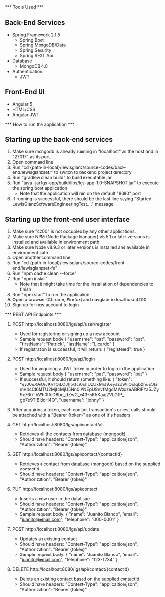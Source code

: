 *** Tools Used ***
## Back-End Services
- Spring Framework 2.1.5
    - Spring Boot
    - Spring MongoDB/Data
    - Spring Security
    - Spring REST Api
- Database
    - MongoDB 4.0
- Authentication
    - JWT
    
## Front-End UI
- Angular 5
- HTML/CSS
- Angular JWT




*** How to run the application ***

## Starting up the back-end services
1) Make sure mongodb is already running in "localhost" as the host and in "27017" as its port.
2) Open command line
3) Run "cd {path-in-local}/lewisglanz/source-codes/back-end/lewisglanzset/" to switch to backend project directory
4) Run "gradlew clean build" to build executable jar
5) Run "java -jar lgs-app/build/libs/lgs-app-1.0-SNAPSHOT.jar" to execute the spring boot application
    - Note that the application will run on the default "8080" port
6) If running is successful, there should be the last line saying "Started LewisGlanzSoftwareEngineeringTest...." message

## Starting up the front-end user interface
1) Make sure "4200" is not occupied by any other applications. 
2) Make sure NPM (Node Package Manager) v5.5.1 or later versions is installed and available in environment path
3) Make sure Node v8.9.3 or later versions is installed and available in environment path
4) Open another command line
5) Run "cd {path-in-local}/lewisglanz/source-codes/front-end/lewisglanzset-fe"
6) Run "npm cache clean --force"
7) Run "npm install"
    - Note that it might take time for the installation of dependencies to finish
8) Run "npm start" to run the application
9) Open a browser (Chrome, Firefox) and navgiate to localhost:4200
10) Sign up for new account to login




*** REST API Endpoints ***
1) POST http://localhost:8080/lgs/api/user/register
    - Used for registering or signing up a new account
    - Sample request body 
    {
        "username": "pat", 
        "password": "pat", 
        "firstName": "Patrick", 
        "lastName": "Licardo"
    }
    - If registration is successful, it will return: 
    {
        "registered": true
    }

2) POST http://localhost:8080/lgs/api/login
    - Used for acquiring a JWT token in order to login in the application
    - Sample request body 
    {
        "username": "pat", 
        "password": "pat"
    }
    - If successful, it should return something like: 
    {
        "token": "eyJ0eXAiOiJKV1QiLCJhbGciOiJIUzUxMiJ9.eyJzdWIiOiJqb2hueSIsImV4cCI6MTU2MjI4MjU5Nn0.VNEpU9nvfMgoMWzozeABRlFYa5JZy9x76i7-bWh0lAiD6bc_dZwG_e43-5K5Kaaj2VLGfP_-gp7e9TlBIdoH4Q",
        "username": "johny"
    }

3) After acquiring a token, each contact transaction's or rest calls should be attached with a "Bearer {token}" as one of it's headers

4) GET http://localhost:8080/lgs/api/contact/all
    - Retrieves all the contacts from database (mongodb)
    - Should have headers: 
        "Content-Type": "applicaition/json",
        "Authorization": "Bearer {token}"
        
5) GET http://localhost:8080/lgs/api/contact/{contactId}
    - Retrieves a contact from database (mongodb) based on the supplied contactId
    - Should have headers: 
        "Content-Type": "applicaition/json",
        "Authorization": "Bearer {token}"
        
6) PUT http://localhost:8080/lgs/api/contact
    - Inserts a new user in the databsae
    - Should have headers: 
        "Content-Type": "applicaition/json",
        "Authorization": "Bearer {token}"
    - Sample request body: 
    {
        "name": "Juanito Blanco",
        "email": "juanito@email.com", 
        "telephone": "000-0001"
    }
    
7) POST http://localhost:8080/lgs/api/update
    - Updates an existing contact
    - Should have headers: 
        "Content-Type": "applicaition/json",
        "Authorization": "Bearer {token}"
    - Sample request body: 
    {
        "name": "Juanito Blanco",
        "email": "juanito@email.com", 
        "telephone": "123-1234"
    }
    
8) DELETE http://localhost:8080/lgs/api/contact/{contactId}
    - Delets an existing contact based on the supplied contactId
    - Should have headers: 
        "Content-Type": "applicaition/json",
        "Authorization": "Bearer {token}"
        
        
        